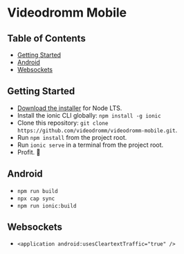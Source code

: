 # Videodromm Mobile

## Table of Contents
- [Getting Started](#getting-started)
- [Android](#Android)
- [Websockets](#Websockets)

## Getting Started

* [Download the installer](https://nodejs.org/) for Node LTS.
* Install the ionic CLI globally: `npm install -g ionic`
* Clone this repository: `git clone https://github.com/videodromm/videodromm-mobile.git`.
* Run `npm install` from the project root.
* Run `ionic serve` in a terminal from the project root.
* Profit. :tada:

## Android
* `npm run build`
* `npx cap sync`
* `npm run ionic:build`

## Websockets
* `<application android:usesCleartextTraffic="true" />`
